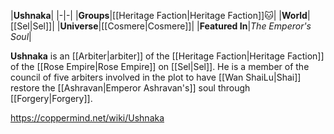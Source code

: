 |**Ushnaka**|
|-|-|
|**Groups**|[[Heritage Faction\|Heritage Faction]]🐱︎|
|**World**|[[Sel\|Sel]]|
|**Universe**|[[Cosmere\|Cosmere]]|
|**Featured In**|*The Emperor's Soul*|

**Ushnaka** is an [[Arbiter\|arbiter]] of the [[Heritage Faction\|Heritage Faction]] of the [[Rose Empire\|Rose Empire]] on [[Sel\|Sel]].
He is a member of the council of five arbiters involved in the plot to have [[Wan ShaiLu\|Shai]] restore the [[Ashravan\|Emperor Ashravan's]] soul through [[Forgery\|Forgery]].



https://coppermind.net/wiki/Ushnaka